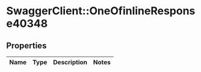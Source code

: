 # SwaggerClient::OneOfinlineResponse40348

## Properties
Name | Type | Description | Notes
------------ | ------------- | ------------- | -------------

